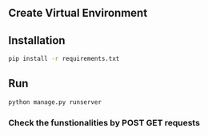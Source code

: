 ## Create Virtual Environment
## Installation
```bash
pip install -r requirements.txt
```
## Run
```bash
python manage.py runserver
```
### Check the funstionalities by POST GET requests
